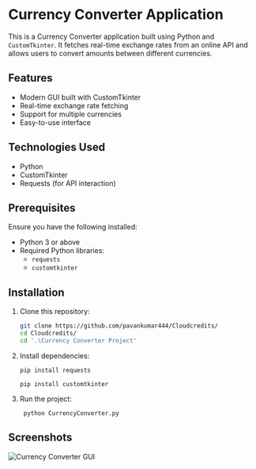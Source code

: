 # Currency Converter Application

This is a Currency Converter application built using Python and `CustomTkinter`.
It fetches real-time exchange rates from an online API and allows users to 
convert amounts between different currencies. 

## Features
- Modern GUI built with CustomTkinter
- Real-time exchange rate fetching
- Support for multiple currencies
- Easy-to-use interface

## Technologies Used
- Python
- CustomTkinter
- Requests (for API interaction)

## Prerequisites
Ensure you have the following installed:
- Python 3 or above
- Required Python libraries: 
  - `requests`
  - `customtkinter`

## Installation
1. Clone this repository:
    ```bash
    git clone https://github.com/pavankumar444/Cloudcredits/
    cd Cloudcredits/
    cd '.\Currency Converter Project'
    ```
2. Install dependencies:
    ```
    pip install requests

    pip install customtkinter
    ```
3. Run the project:
   ```
    python CurrencyConverter.py
    ```
## Screenshots
![Currency Converter GUI](screenshot.png)
